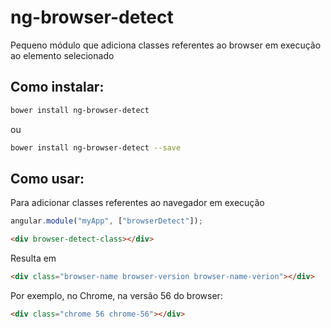 # ng-browser-detect
Pequeno módulo que adiciona classes referentes ao browser em execução ao elemento selecionado

## Como instalar:

```bash
bower install ng-browser-detect
```

ou

```bash
bower install ng-browser-detect --save
```

## Como usar:

Para adicionar classes referentes ao navegador em execução

```javascript
angular.module("myApp", ["browserDetect"]);
```

```html
<div browser-detect-class></div>
```

Resulta em 

```html
<div class="browser-name browser-version browser-name-verion"></div>
```

Por exemplo, no Chrome, na versão 56 do browser:

```html
<div class="chrome 56 chrome-56"></div>
```